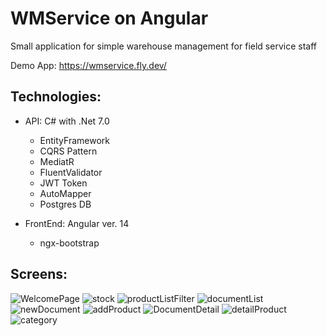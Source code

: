 # WMService on Angular

Small application for simple warehouse management for field service staff

Demo App: https://wmservice.fly.dev/

## Technologies:
* API: C# with .Net 7.0
  * EntityFramework
  * CQRS Pattern
  * MediatR
  * FluentValidator
  * JWT Token
  * AutoMapper
  * Postgres DB
  
* FrontEnd: Angular ver. 14
  * ngx-bootstrap


## Screens:
![WelcomePage](https://github.com/krtfpls/SmallWarehouse-Management-Angular/assets/76518461/b9f1e8b0-b08b-4787-94f4-b52a0334cc58)
![stock](https://github.com/krtfpls/SmallWarehouse-Management-Angular/assets/76518461/55ef71e6-4356-4133-bdda-65cee009494a)
![productListFilter](https://github.com/krtfpls/SmallWarehouse-Management-Angular/assets/76518461/2ca4fb24-8e08-4be5-831e-6f5f57dc731f)
![documentList](https://github.com/krtfpls/SmallWarehouse-Management-Angular/assets/76518461/f058e0ed-b90f-477c-9a72-10053d837308)
![newDocument](https://github.com/krtfpls/SmallWarehouse-Management-Angular/assets/76518461/5909333a-0565-4233-92e9-c03ae852f79c)
![addProduct](https://github.com/krtfpls/SmallWarehouse-Management-Angular/assets/76518461/ca2755fc-93ba-4a12-a637-ebd10a52c13d)
![DocumentDetail](https://github.com/krtfpls/SmallWarehouse-Management-Angular/assets/76518461/ae47da98-2249-4ac8-975a-f4b156d68a31)
![detailProduct](https://github.com/krtfpls/SmallWarehouse-Management-Angular/assets/76518461/912fd7b1-582a-4b00-8c64-0148d2e85321)
![category](https://github.com/krtfpls/SmallWarehouse-Management-Angular/assets/76518461/3e45f9f9-2dfe-4378-8d46-ae28136737f0)
